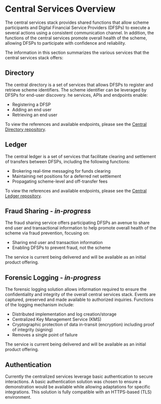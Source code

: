 # Central Services Overview

The central services stack provides shared functions that allow scheme participants and Digital Financial Service Providers (DFSPs) to execute a several actions using a consistent communication channel. In addition, the functions of the central services promote overall health of the scheme, allowing DFSPs to participate with confidence and reliability.

The information in this section summarizes the various services that the central services stack offers:

## Directory

The central directory is a set of services that allows DFSPs to register and retrieve scheme identifiers. The scheme identifier can be leveraged by DFSPs for end-user discovery. he services, APIs and endpoints enable:

- Registering a DFSP
- Adding an end user
- Retrieving an end user

To view the references and available endpoints, please see the [Central Directory repository](https://github.com/LevelOneProject/central-directory).

## Ledger

The central ledger is a set of services that facilitate clearing and settlement of transfers between DFSPs, including the following functions:

- Brokering real-time messaging for funds clearing
- Maintaining net positions for a deferred net settlement
- Propagating scheme-level and off-transfer fees

To view the references and available endpoints, please see the [Central Ledger repository](https://github.com/LevelOneProject/central-ledger).

## Fraud Sharing - *in-progress*

The fraud sharing service offers participating DFSPs an avenue to share end user and transactional information to help promote overall health of the scheme via fraud prevention, focusing on:

- Sharing end user and transaction information
- Enabling DFSPs to prevent fraud, not the scheme

The service is current being delivered and will be available as an initial product offering.

## Forensic Logging - *in-progress*

The forensic logging solution allows information required to ensure the confidentiality and integrity of the overall central services stack. Events are captured, preserved and made available to authorized inquiries. Functions of the logging mechanism include:

- Distributed implementation and log creation/storage
- Centralized Key Management Service (KMS)
- Cryptographic protection of data in-transit (encryption) including proof of integrity (signing)
- Removes a single point of failure

The service is current being delivered and will be available as an initial product offering.

## Authentication

Currently the centralized services leverage basic authentication to secure interactions. A basic authentication solution was chosen to ensure a demonstration would be available while allowing adaptations for specific integrations. This solution is fully compatible with an HTTPS-based (TLS) environment.
